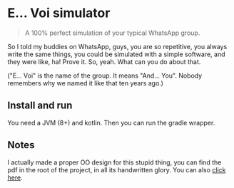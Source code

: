 # E... Voi simulator
> A 100% perfect simulation of your typical WhatsApp group.

So I told my buddies on WhatsApp, guys, you are so repetitive, you always write the same things, you could be
simulated with a simple software, and they were like, ha! Prove it. So, yeah. What can you do about that.

("E... Voi" is the name of the group. It means "And... You". Nobody remembers why we named it like that
ten years ago.)


## Install and run

You need a JVM (8+) and kotlin. Then you can run the gradle wrapper.


## Notes

I actually made a proper OO design for this stupid thing, you can find the pdf in the root of the project, in all its handwritten glory. 
You can also [click here](https://github.com/spaoletti/iVoi/blob/master/iVoi-design.pdf).
